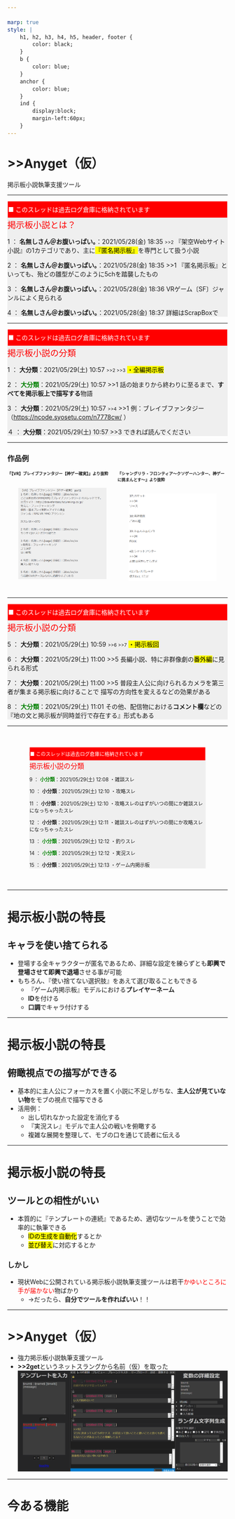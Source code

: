 ```yaml
---

marp: true
style: |
    h1, h2, h3, h4, h5, header, footer {
        color: black;
    }
    b {
        color: blue;
    }
    anchor {
        color: blue;
    }
    ind {
        display:block;
        margin-left:60px;
    }
---
```

# >>Anyget（仮）
掲示板小説執筆支援ツール

---

<div style="background-color:#efefef;">
<div style="background-color:red;color:white;line-height:2.5em;margin:1px;padding:1px;">■ このスレッドは過去ログ倉庫に格納されています</div>
<span style="color:red; text-algin:left;font-size:1.4em;">掲示板小説とは？</span>

<span>1 ： <b>名無しさん＠お腹いっぱい。</b>：2021/05/28(金) 18:35 <span style="font-size:75%;"><anchor>&gt;&gt;2</anchor></span></span>
<ind>『架空Webサイト小説』の1カテゴリであり、主に<mark>『匿名掲示板』</mark>を専門として扱う小説</ind>

<span>2 ： <b class="age">名無しさん＠お腹いっぱい。</b>：2021/05/28(金) 18:35</span>
<ind><anchor>&gt;&gt;1</anchor>
『匿名掲示板』といっても、殆どの雛型がこのように5chを踏襲したもの</ind>

<span>3 ： <b>名無しさん＠お腹いっぱい。</b>：2021/05/28(金) 18:36</span>
<ind>VRゲーム〔SF〕ジャンルによく見られる</ind>

<span>4 ： <b>名無しさん＠お腹いっぱい。</b>：2021/05/28(金) 18:37</span>
<ind>詳細はScrapBoxで</ind>

</div>

---

<div style="background-color:#efefef;">
<div style="background-color:red;color:white;line-height:2.5em;margin:1px;padding:1px;">■ このスレッドは過去ログ倉庫に格納されています</div>
<span style="color:red; text-algin:left;font-size:1.4em;">掲示板小説の分類</span>

<span>1 ： <b>大分類</b>：2021/05/29(土) 10:57 <span style="font-size:75%;"><anchor>&gt;&gt;2 &gt;&gt;3</anchor></span></span>
<ind><mark>・全編掲示板</mark></ind>

<span>2 ： <b style="color:green;">大分類</b>：2021/05/29(土) 10:57</span>
<ind><anchor>&gt;&gt;1</anchor>
話の始まりから終わりに至るまで、**すべてを掲示板上で描写する**物語</ind>

<span>3 ： <b>大分類</b>：2021/05/29(土) 10:57 <span style="font-size:75%;"><anchor>&gt;&gt;4</anchor></span></span>
<ind><anchor>&gt;&gt;1</anchor>
例：ブレイブファンタジー（https://ncode.syosetu.com/n7778cw/ ）</ind>

<span>４ ： <b>大分類</b>：2021/05/29(土) 10:57</span>
<ind><anchor>&gt;&gt;3</anchor>
できれば読んでください</ind>

</div>

---
<!--
_backgroundColor: #ffedbd
-->
### 作品例
<div style="display:flex;height:90%;width:%;">
    <div style="width:50%;">
        <h4 style="font-size:0.65em;margin:0;">『【VR】ブレイブファンタジー【神ゲー確実】』より抜粋</h4>
        <img src="images/9f88b1b3c3cfebf75f23309ff5c6e9dba6acebd63612c0a9e8971dc2d9746504.png" style="transform:scale(0.8);margin:auto;display:block;">
    </div>
    <div style="width:50%;">
        <h4 style="font-size:0.65em;margin:0;">『シャングリラ・フロンティア〜クソゲーハンター、神ゲーに挑まんとす〜』より抜粋</h4>
        <img src="images/3752bc9c50d8688a81fd5dbde0bec829dffc3f2550306195577d3cf7df536df9.png" style="transform:scale(0.8);margin:auto;display:block;">
    </div>
</div>

---

<div style="background-color:#efefef;">
<div style="background-color:red;color:white;line-height:2.5em;margin:1px;padding:1px;">■ このスレッドは過去ログ倉庫に格納されています</div>
<span style="color:red; text-algin:left;font-size:1.4em;">掲示板小説の分類</span>

<span>5 ： <b>大分類</b>：2021/05/29(土) 10:59 <span style="font-size:75%;"><anchor>&gt;&gt;6 &gt;&gt;7</anchor></span></span>
<ind><mark>・掲示板回</mark></ind>

<span>6 ： <b>大分類</b>：2021/05/29(土) 11:00</span>
<ind><anchor>&gt;&gt;5</anchor>
長編小説、特に非群像劇の<mark>番外編</mark>に見られる形式</ind>

<span>7 ： <b>大分類</b>：2021/05/29(土) 11:00</span>
<ind><anchor>&gt;&gt;5</anchor>
普段主人公に向けられるカメラを第三者が集まる掲示板に向けることで
描写の方向性を変えるなどの効果がある</ind>

<span>8 ： <b style="color:green;">大分類</b>：2021/05/29(土) 11:01</span>
<ind>その他、配信物における**コメント欄**などの『地の文と掲示板が同時並行で存在する』形式もある</ind>
</div>

---

<div style="background-color:#efefef; transform:scale(0.8);">
<div style="background-color:red;color:white;line-height:2.5em;margin:1px;padding:1px;">■ このスレッドは過去ログ倉庫に格納されています</div>
<span style="color:red; text-algin:left;font-size:1.4em;">掲示板小説の分類</span>

<span>9 ： <b style="color:green;">小分類</b>：2021/05/29(土) 12:08</span>
<ind>・雑談スレ</ind>

<span>10 ： <b>小分類</b>：2021/05/29(土) 12:10</span>
<ind>・攻略スレ</ind>

<span>11 ： <b>小分類</b>：2021/05/29(土) 12:10</span>
<ind>・攻略スレのはずがいつの間にか雑談スレになっちゃったスレ</ind>

<span>12 ： <b>小分類</b>：2021/05/29(土) 12:11</span>
<ind>・雑談スレのはずがいつの間にか攻略スレになっちゃったスレ</ind>

<span>13 ： <b style="color:green;">小分類</b>：2021/05/29(土) 12:12</span>
<ind>・釣りスレ</ind>

<span>14 ： <b style="color:green;">小分類</b>：2021/05/29(土) 12:12</span>
<ind>・実況スレ</ind>

<span>15 ： <b>小分類</b>：2021/05/29(土) 12:13</span>
<ind>・ゲーム内掲示板</ind>
</div>

---

# 掲示板小説の特長
## キャラを使い捨てられる
- 登場する全キャラクターが匿名であるため、詳細な設定を練らずとも**即興で登場させて即興で退場**させる事が可能
- もちろん、『使い捨てない選択肢』をあえて選び取ることもできる
	- 『ゲーム内掲示板』モデルにおける**プレイヤーネーム**
	- **ID**を付ける
	- **口調**でキャラ付けする

---

# 掲示板小説の特長
## 俯瞰視点での描写ができる
- 基本的に主人公にフォーカスを置く小説に不足しがちな、**主人公が見ていない物**をモブの視点で描写できる
- 活用例：
	- 出し切れなかった設定を消化する
	- 『実況スレ』モデルで主人公の戦いを俯瞰する
	- 複雑な展開を整理して、モブの口を通じて読者に伝える

---

# 掲示板小説の特長
## ツールとの相性がいい
- 本質的に『テンプレートの連続』であるため、適切なツールを使うことで効率的に執筆できる
	- <mark>IDの生成を自動化</mark>するとか
	- <mark>並び替え</mark>に対応するとか
### しかし
- 現状Webに公開されている掲示板小説執筆支援ツールは若干<span style="color:red;">かゆいところに手が届かない</span>物ばかり
	- →だったら、**自分でツールを作ればいい**！！

---

# >>Anyget（仮）
- 強力掲示板小説執筆支援ツール
- **>>2get**というネットスラングから名前（仮）を取った
![picture 1](images/3b54563f27d06b29157eb99ebabb6daff745ba286881e0076706ab0f34dacd80.png)  

---

# 今ある機能